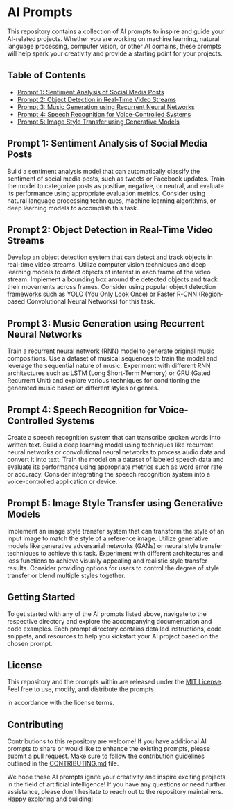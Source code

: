 # AI Prompts

This repository contains a collection of AI prompts to inspire and guide your AI-related projects. Whether you are working on machine learning, natural language processing, computer vision, or other AI domains, these prompts will help spark your creativity and provide a starting point for your projects.

## Table of Contents

- [Prompt 1: Sentiment Analysis of Social Media Posts](#prompt-1-sentiment-analysis-of-social-media-posts)
- [Prompt 2: Object Detection in Real-Time Video Streams](#prompt-2-object-detection-in-real-time-video-streams)
- [Prompt 3: Music Generation using Recurrent Neural Networks](#prompt-3-music-generation-using-recurrent-neural-networks)
- [Prompt 4: Speech Recognition for Voice-Controlled Systems](#prompt-4-speech-recognition-for-voice-controlled-systems)
- [Prompt 5: Image Style Transfer using Generative Models](#prompt-5-image-style-transfer-using-generative-models)

## Prompt 1: Sentiment Analysis of Social Media Posts

Build a sentiment analysis model that can automatically classify the sentiment of social media posts, such as tweets or Facebook updates. Train the model to categorize posts as positive, negative, or neutral, and evaluate its performance using appropriate evaluation metrics. Consider using natural language processing techniques, machine learning algorithms, or deep learning models to accomplish this task.

## Prompt 2: Object Detection in Real-Time Video Streams

Develop an object detection system that can detect and track objects in real-time video streams. Utilize computer vision techniques and deep learning models to detect objects of interest in each frame of the video stream. Implement a bounding box around the detected objects and track their movements across frames. Consider using popular object detection frameworks such as YOLO (You Only Look Once) or Faster R-CNN (Region-based Convolutional Neural Networks) for this task.

## Prompt 3: Music Generation using Recurrent Neural Networks

Train a recurrent neural network (RNN) model to generate original music compositions. Use a dataset of musical sequences to train the model and leverage the sequential nature of music. Experiment with different RNN architectures such as LSTM (Long Short-Term Memory) or GRU (Gated Recurrent Unit) and explore various techniques for conditioning the generated music based on different styles or genres.

## Prompt 4: Speech Recognition for Voice-Controlled Systems

Create a speech recognition system that can transcribe spoken words into written text. Build a deep learning model using techniques like recurrent neural networks or convolutional neural networks to process audio data and convert it into text. Train the model on a dataset of labeled speech data and evaluate its performance using appropriate metrics such as word error rate or accuracy. Consider integrating the speech recognition system into a voice-controlled application or device.

## Prompt 5: Image Style Transfer using Generative Models

Implement an image style transfer system that can transform the style of an input image to match the style of a reference image. Utilize generative models like generative adversarial networks (GANs) or neural style transfer techniques to achieve this task. Experiment with different architectures and loss functions to achieve visually appealing and realistic style transfer results. Consider providing options for users to control the degree of style transfer or blend multiple styles together.

## Getting Started

To get started with any of the AI prompts listed above, navigate to the respective directory and explore the accompanying documentation and code examples. Each prompt directory contains detailed instructions, code snippets, and resources to help you kickstart your AI project based on the chosen prompt.

## License

This repository and the prompts within are released under the [MIT License](LICENSE). Feel free to use, modify, and distribute the prompts

 in accordance with the license terms.

## Contributing

Contributions to this repository are welcome! If you have additional AI prompts to share or would like to enhance the existing prompts, please submit a pull request. Make sure to follow the contribution guidelines outlined in the [CONTRIBUTING.md](CONTRIBUTING.md) file.

We hope these AI prompts ignite your creativity and inspire exciting projects in the field of artificial intelligence! If you have any questions or need further assistance, please don't hesitate to reach out to the repository maintainers. Happy exploring and building!
